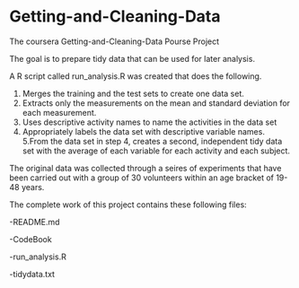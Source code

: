 # Getting-and-Cleaning-Data

The coursera Getting-and-Cleaning-Data Pourse Project

The goal is to prepare tidy data that can be used for later analysis.

A R script called run_analysis.R was created that does the following.

   1. Merges the training and the test sets to create one data set.
   2. Extracts only the measurements on the mean and standard deviation for each measurement.
   3. Uses descriptive activity names to name the activities in the data set
   4. Appropriately labels the data set with descriptive variable names.
   5.From the data set in step 4, creates a second, independent tidy data set with the average 
   of each variable for each activity and each subject.
   
   The original data was collected through a seires of experiments that have been carried out with a group 
   of 30 volunteers within an age bracket of 19-48 years.
   
   The complete work of this project contains these following files:
   
   -README.md 
   
   -CodeBook
   
   -run_analysis.R
   
   -tidydata.txt
   
